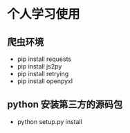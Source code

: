 # 个人学习使用
## 爬虫环境
- pip install requests
- pip install js2py
- pip install retrying
- pip install openpyxl
## python 安装第三方的源码包
- python setup.py install 